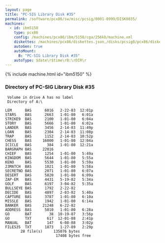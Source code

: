 ```yaml
---
layout: page
title: "PC-SIG Library Disk #35"
permalink: /software/pcx86/sw/misc/pcsig/0001-0999/DISK0035/
machines:
  - id: ibm5150
    type: pcx86
    config: /machines/pcx86/ibm/5150/cga/256kb/machine.xml
    diskettes: /machines/pcx86/diskettes.json,/disks/pcsig0/pcx86/diskettes.json
    autoGen: true
    autoMount:
      B: "PC-SIG Library Disk #35"
    autoType: $date\r$time\rB:\rDIR\r
---
```


{% include machine.html id="ibm5150" %}

### Directory of PC-SIG Library Disk #35

     Volume in drive A has no label
     Directory of A:\

    LEM      BAS      6016   2-22-83  12:01p
    STARS    BAS      2663   1-01-80   6:01a
    STRIKE9  BAS      2100   1-01-80   6:04a
    STORY    BAS      5666   1-01-80   6:02a
    LANDER   BAS      3456   2-14-83  11:49p
    LOAN     BAS      2304   2-14-83  11:08p
    TRAP     BAS      1152   2-14-83  10:52p
    CHESS    BAS     16000   1-01-80  12:04a
    ICICLE   BAS       384   1-01-80  12:21a
    BARGRAPH BAS     22016
    CHIEF    BAS      1254   1-01-80   5:49a
    KINGDOM  BAS      5644   1-01-80   5:55a
    KENO     BAS      5530   1-01-80   5:59a
    23MATCH  BAS      1021   1-01-80   5:58a
    SECRETNO BAS      2071   1-01-80   6:07a
    DESERT   BAS      5820   1-01-80   6:09a
    ZAP-EM   BAS      4431   5-19-82   5:34a
    GOLF     BAS      6197   3-04-82   5:35a
    BULLSEYE BAS      1792   2-22-82
    DECIDE   BAS      4897   2-03-82   5:40a
    CAPTURE  BAS      3787   1-01-80   6:10a
    MISSLE   BAS      1942   1-01-80   6:14a
    BANKER   BAS     21248   6-22-82
    ADDRESS  BAS      5010   1-01-80   6:28a
    GO       BAT        38  10-19-87   3:56p
    GO       TXT       617  12-01-88   2:41p
    MANUAL   BAT       147   6-08-88   3:02p
    FILES35  TXT      1873   1-27-89   2:29p
           28 file(s)     135076 bytes
                           17408 bytes free

